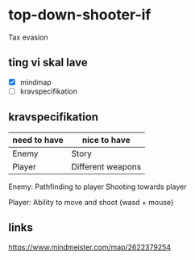 # top-down-shooter-if
Tax evasion

## ting vi skal lave
- [x] mindmap
- [ ] kravspecifikation

## kravspecifikation

| need to have  | nice to have |
| ------------- | ------------- |
|Enemy          | Story  |
|Player         | Different weapons |

Enemy:
Pathfinding to player
Shooting towards player

Player:
Ability to move and shoot (wasd + mouse)


## links
https://www.mindmeister.com/map/2622379254
